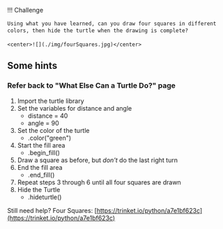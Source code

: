 
!!! Challenge

    Using what you have learned, can you draw four squares in different colors, then hide the turtle when the drawing is complete?

    <center>![](./img/fourSquares.jpg)</center>

## Some hints
### Refer back to "What Else Can a Turtle Do?" page

1. Import the turtle library
1. Set the variables for distance and angle
    - distance = 40
    - angle = 90
1. Set the color of the turtle
    - .color("green")
1. Start the fill area
    - .begin_fill()
1. Draw a square as before, but _don't_ do the last right turn
1. End the fill area
    - .end_fill()
1. Repeat steps 3 through 6 until all four squares are drawn
1. Hide the Turtle
    - .hideturtle()

Still need help? Four Squares: [https://trinket.io/python/a7e1bf623c](https://trinket.io/python/a7e1bf623c)

